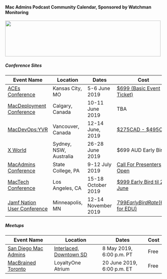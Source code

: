 #### Mac Admins Podcast Community Calendar, Sponsored by Watchman Monitoring

[<img src="https://podcast.macadmins.org/wp-content/uploads/2017/06/Watchman-Monitoring-logo-blue.png" alt="" width="500" height="115" />](https://www.watchmanmonitoring.com)

##### Conference Sites

| Event Name | Location | Dates | Cost |
|------------|----------|-------|------|
| [ACEs Conference](https://acesconf.com) | Kansas City, MO | 5-6 June 2019 | [$699 (Basic Event Ticket)](https://acesconf.com) |
| [MacDeployment Conference](http://macdeployment.ca) | Calgary, Canada | 10-11 June 2019 | TBA |
| [MacDevOps:YVR](https://mdoyvr.com) | Vancouver, Canada | 12-14 June, 2019 | [$275CAD - $495CAD](https://mdoyvr.com/buy-tickets/) |
| [X World](https://auc.edu.au/xworld/about/) | Sydney, NSW, Australia | 26-28 June 2019 | $699 AUD Early Bird |
| [MacAdmins Conference](https://macadmins.psu.edu) | State College, PA | 9-12 July 2019 | [Call For Presenters Open](http://macadmins.psu.edu/conference/submit-proposals/) |
| [MacTech Conference](https://conference.mactech.com) | Los Angeles, CA | 15-18 October 2019 | [$999 Early Bird til 28 June](https://forms.mactech.com/fillsurvey.php?sid=676&rid=None) |
| [Jamf Nation User Conference](https://www.jamf.com/events/jamf-nation-user-conference/2019/) | Minneapolis, MN | 12-14 November 2019 | [$799 Early Bird Rate ($699 for EDU)](https://www.cvent.com/events/jamf-nation-user-conference-2019/registration-7d9e9c5d913c4c38b847a10de4a84e25.aspx) |


##### Meetups

| Event Name | Location | Dates | Cost |
|------------|----------|-------|------|
| [San Diego Mac Admins](https://www.jamf.com/jamf-nation/events/user-groups/276/san-diego-macadmins) | [Interlaced, Downtown SD](https://www.google.com/maps/place/Interlaced+-+San+Diego/@32.7151775,-117.170848,17z/data=!3m1!4b1!4m5!3m4!1s0x80dc0ecdef89d6cf:0x48b5c2b531ca2189!8m2!3d32.715173!4d-117.168654) | 8 May 2019, 6:00 p.m. PT | Free |
| [MacBrained Toronto](https://www.eventbrite.com/e/toronto-macbrained-for-all-admins-cloud-infrastructure-and-identity-management-tickets-60528087138) | LoyaltyOne Atrium | 20 June 2019, 6:00 p.m. ET | Free |



